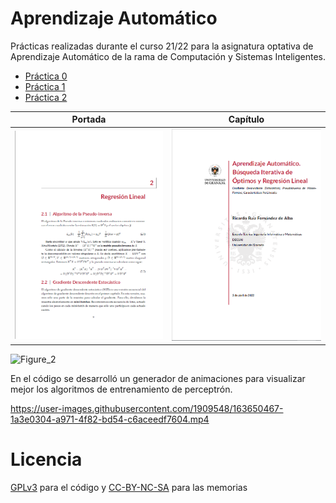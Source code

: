 # Aprendizaje Automático

Prácticas realizadas durante el curso 21/22 para la asignatura optativa de Aprendizaje Automático
de la rama de Computación y Sistemas Inteligentes.

- [Práctica 0](Practica_0)
- [Práctica 1](Practica_1)
- [Práctica 2](Practica_2)


Portada | Capítulo
:-------------------------:|:-------------------------:
![](https://raw.githubusercontent.com/eigenric/ugr-template/main/preview1.png)  |  ![](https://raw.githubusercontent.com/eigenric/ugr-template/main/preview2.png)


<img width="250" alt="Figure_2" src="https://github.com/eigenric/aprendizaje-automatico/assets/1909548/5022d383-fda0-4f89-971a-4bc5027ddf21">


En el código se desarrolló un generador de animaciones para visualizar mejor los algoritmos de entrenamiento de perceptrón.

https://user-images.githubusercontent.com/1909548/163650467-1a3e0304-a971-4f82-bd54-c6aceedf7604.mp4

# Licencia

[GPLv3](LICENSE) para el código y [CC-BY-NC-SA](https://creativecommons.org/licenses/by-nc-sa/4.0/)
para las memorias
